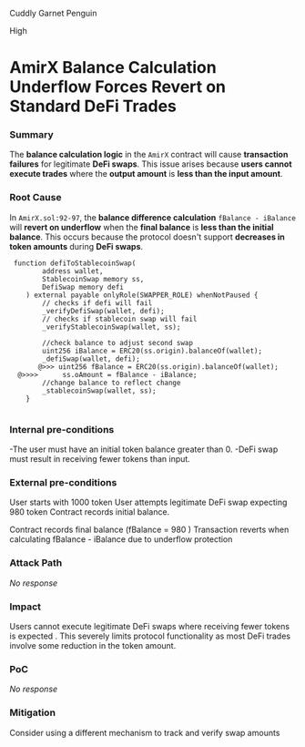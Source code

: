 Cuddly Garnet Penguin

High

# AmirX Balance Calculation Underflow Forces Revert on Standard DeFi Trades

### Summary

The **balance calculation logic** in the `AmirX` contract will cause **transaction failures** for legitimate **DeFi swaps**. This issue arises because **users cannot execute trades** where the **output amount** is **less than the input amount**.

### Root Cause

In `AmirX.sol:92-97`, the **balance difference calculation** `fBalance - iBalance` will **revert on underflow** when the **final balance** is **less than the initial balance**. This occurs because the protocol doesn't support **decreases in token amounts** during **DeFi swaps**.
```solidity
 function defiToStablecoinSwap(
        address wallet,
        StablecoinSwap memory ss,
        DefiSwap memory defi
    ) external payable onlyRole(SWAPPER_ROLE) whenNotPaused {
        // checks if defi will fail
        _verifyDefiSwap(wallet, defi);
        // checks if stablecoin swap will fail
        _verifyStablecoinSwap(wallet, ss);

        //check balance to adjust second swap
        uint256 iBalance = ERC20(ss.origin).balanceOf(wallet);
        _defiSwap(wallet, defi);
       @>>> uint256 fBalance = ERC20(ss.origin).balanceOf(wallet);
  @>>>>      ss.oAmount = fBalance - iBalance;
        //change balance to reflect change
        _stablecoinSwap(wallet, ss);
    }
 
```

### Internal pre-conditions

-The user must have an initial token balance greater than 0.
-DeFi swap must result in receiving fewer tokens than input.

### External pre-conditions

User starts with 1000 token
User attempts legitimate DeFi swap expecting 980 token
Contract records initial balance.

Contract records final balance (fBalance = 980 )
Transaction reverts when calculating fBalance - iBalance due to underflow protection

### Attack Path

_No response_

### Impact

Users cannot execute legitimate DeFi swaps where receiving fewer tokens is expected . This severely limits protocol functionality as most DeFi trades involve some reduction in the token amount.



### PoC

_No response_

### Mitigation

Consider using a different mechanism to track and verify swap amounts


